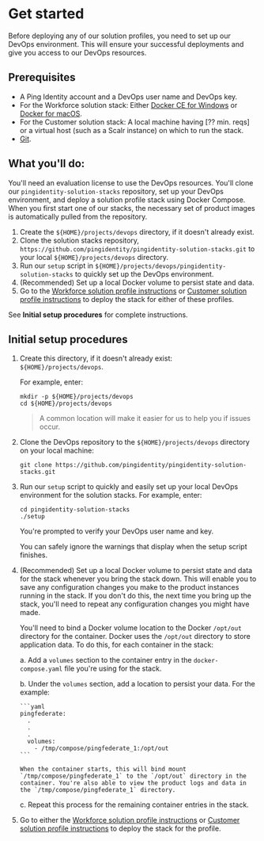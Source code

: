 # Get started

Before deploying any of our solution profiles, you need to set up our DevOps environment. This will ensure your successful deployments and give you access to our DevOps resources.

## Prerequisites

  * A Ping Identity account and a DevOps user name and DevOps key.
  * For the Workforce solution stack: Either [Docker CE for Windows](https://docs.docker.com/v17.12/install/) or [Docker for macOS](https://docs.docker.com/v17.12/docker-for-mac/install/).
  * For the Customer solution stack: A local machine having [?? min. reqs] or a virtual host (such as a Scalr instance) on which to run the stack.
  * [Git](https://git-scm.com/downloads).

## What you'll do:

You'll need an evaluation license to use the DevOps resources. You'll clone our `pingidentity-solution-stacks` repository, set up your DevOps environment, and deploy a solution profile stack using Docker Compose. When you first start one of our stacks, the necessary set of product images is automatically pulled from the repository.

  1. Create the `${HOME}/projects/devops` directory, if it doesn't already exist.
  2. Clone the solution stacks repository, `https://github.com/pingidentity/pingidentity-solution-stacks.git` to your local `${HOME}/projects/devops` directory.
  3. Run our `setup` script in `${HOME}/projects/devops/pingidentity-solution-stacks` to quickly set up the DevOps environment.
  4. (Recommended) Set up a local Docker volume to persist state and data.
  5. Go to the [Workforce solution profile instructions](workforce.md) or [Customer solution profile instructions](customer.md) to deploy the stack for either of these profiles.

  See **Initial setup procedures** for complete instructions.

## Initial setup procedures

  1. Create this directory, if it doesn't already exist: `${HOME}/projects/devops`.

     For example, enter:

     ```text
     mkdir -p ${HOME}/projects/devops
     cd ${HOME}/projects/devops
     ```
     > A common location will make it easier for us to help you if issues occur.

  3. Clone the DevOps repository to the `${HOME}/projects/devops` directory on your local machine:

       `git clone https://github.com/pingidentity/pingidentity-solution-stacks.git`

  4. Run our `setup` script to quickly and easily set up your local DevOps environment for the solution stacks. For example, enter:

     ```text
     cd pingidentity-solution-stacks
     ./setup
     ```
     You're prompted to verify your DevOps user name and key.

     You can safely ignore the warnings that display when the setup script finishes.

  5. (Recommended) Set up a local Docker volume to persist state and data for the stack whenever you bring the stack down. This will enable you to save any configuration changes you make to the product instances running in the stack. If you don't do this, the next time you bring up the stack, you'll need to repeat any configuration changes you might have made.

     You'll need to bind a Docker volume location to the Docker `/opt/out` directory for the container. Docker uses the `/opt/out` directory to store application data. To do this, for each container in the stack:

      a. Add a `volumes` section to the container entry in the `docker-compose.yaml` file you're using for the stack.

      b. Under the `volumes` section, add a location to persist your data. For the example:

         ```yaml
         pingfederate:
           .
           .
           .
           volumes:
             - /tmp/compose/pingfederate_1:/opt/out
         ```

         When the container starts, this will bind mount `/tmp/compose/pingfederate_1` to the `/opt/out` directory in the container. You're also able to view the product logs and data in the `/tmp/compose/pingfederate_1` directory.

     c. Repeat this process for the remaining container entries in the stack.

  6. Go to either the [Workforce solution profile instructions](workforce.md) or [Customer solution profile instructions](customer.md) to deploy the stack for the profile.
